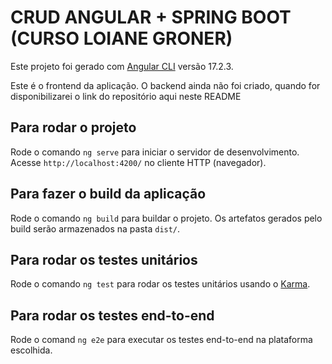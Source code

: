 # CRUD ANGULAR + SPRING BOOT (CURSO LOIANE GRONER) 

Este projeto foi gerado com [Angular CLI](https://github.com/angular/angular-cli) versão 17.2.3.

Este é o frontend da aplicação. O backend ainda não foi criado, quando for disponibilizarei o link do repositório aqui neste README

## Para rodar o projeto

Rode o comando `ng serve` para iniciar o servidor de desenvolvimento. Acesse `http://localhost:4200/` no cliente HTTP (navegador).

## Para fazer o build da aplicação

Rode o comando `ng build` para buildar o projeto. Os artefatos gerados pelo build serão armazenados na pasta `dist/`.

## Para rodar os testes unitários
Rode o comando `ng test` para rodar os testes unitários usando o [Karma](https://karma-runner.github.io).

## Para rodar os testes end-to-end

Rode o comand `ng e2e` para executar os testes end-to-end na plataforma escolhida.
